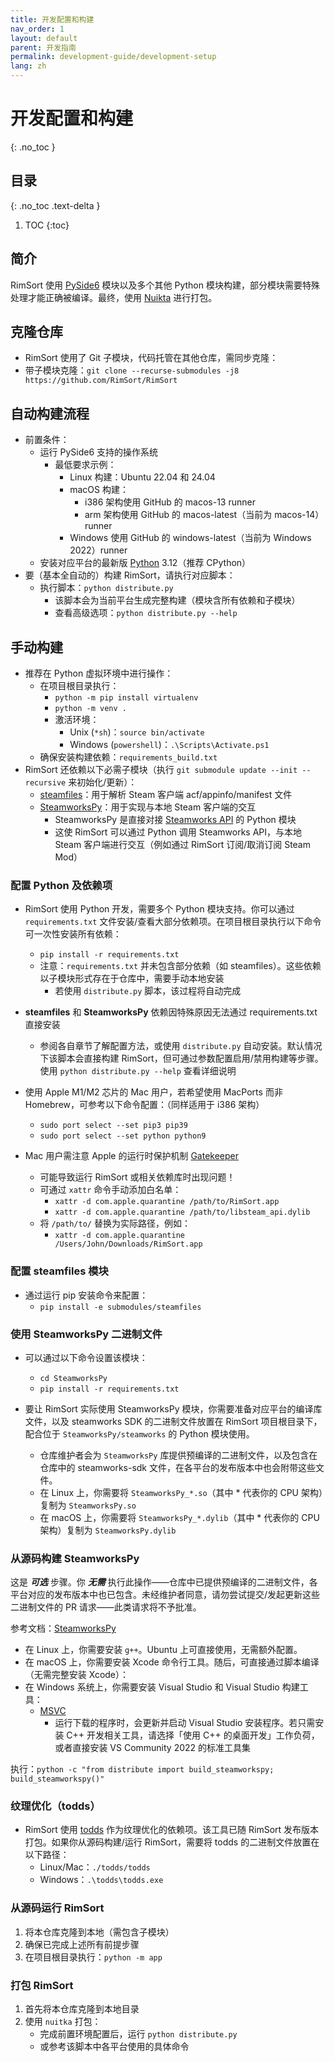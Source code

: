 ```yaml
---
title: 开发配置和构建
nav_order: 1
layout: default
parent: 开发指南
permalink: development-guide/development-setup
lang: zh
---
```

# 开发配置和构建
{: .no_toc }

## 目录
{: .no_toc .text-delta }

1. TOC
{:toc}

## 简介

RimSort 使用 [PySide6](https://pypi.org/project/PySide6/) 模块以及多个其他 Python 模块构建，部分模块需要特殊处理才能正确被编译。最终，使用 [Nuikta](https://nuitka.net/) 进行打包。

## 克隆仓库

- RimSort 使用了 Git 子模块，代码托管在其他仓库，需同步克隆：
- 带子模块克隆：`git clone --recurse-submodules -j8 https://github.com/RimSort/RimSort`

## 自动构建流程

- 前置条件：
  - 运行 PySide6 支持的操作系统
    - 最低要求示例：
      - Linux 构建：Ubuntu 22.04 和 24.04
      - macOS 构建：
        - i386 架构使用 GitHub 的 macos-13 runner
        - arm 架构使用 GitHub 的 macos-latest（当前为 macos-14）runner
      - Windows 使用 GitHub 的 windows-latest（当前为 Windows 2022）runner
  - 安装对应平台的最新版 [Python](https://python.org/) 3.12（推荐 CPython）
- 要（基本全自动的）构建 RimSort，请执行对应脚本：
  - 执行脚本：`python distribute.py`
    - 该脚本会为当前平台生成完整构建（模块含所有依赖和子模块）
    - 查看高级选项：`python distribute.py --help`

## 手动构建

- 推荐在 Python 虚拟环境中进行操作：
  - 在项目根目录执行：
    - `python -m pip install virtualenv`
    - `python -m venv .`
    - 激活环境：
      - Unix (`*sh`)：`source bin/activate`
      - Windows (`powershell`)：`.\Scripts\Activate.ps1`
  - 确保安装构建依赖：`requirements_build.txt`
- RimSort 还依赖以下必需子模块（执行 `git submodule update --init --recursive` 来初始化/更新）：
  - [steamfiles](https://github.com/twstagg/steamfiles)：用于解析 Steam 客户端 acf/appinfo/manifest 文件
  - [SteamworksPy](https://github.com/philippj/SteamworksPy)：用于实现与本地 Steam 客户端的交互
    - SteamworksPy 是直接对接 [Steamworks API](https://partner.steamgames.com/doc/api) 的 Python 模块
    - 这使 RimSort 可以通过 Python 调用 Steamworks API，与本地 Steam 客户端进行交互（例如通过 RimSort 订阅/取消订阅 Steam Mod）

### 配置 Python 及依赖项

- RimSort 使用 Python 开发，需要多个 Python 模块支持。你可以通过 `requirements.txt` 文件安装/查看大部分依赖项。在项目根目录执行以下命令可一次性安装所有依赖：

  - `pip install -r requirements.txt`
  - 注意：`requirements.txt` 并未包含部分依赖（如 steamfiles）。这些依赖以子模块形式存在于仓库中，需要手动本地安装
    - 若使用 `distribute.py` 脚本，该过程将自动完成

- **steamfiles** 和 **SteamworksPy** 依赖因特殊原因无法通过 requirements.txt 直接安装

  - 参阅各自章节了解配置方法，或使用 `distribute.py` 自动安装。默认情况下该脚本会直接构建 RimSort，但可通过参数配置启用/禁用构建等步骤。使用 `python distribute.py --help` 查看详细说明

- 使用 Apple M1/M2 芯片的 Mac 用户，若希望使用 MacPorts 而非 Homebrew，可参考以下命令配置：（同样适用于 i386 架构）

  - `sudo port select --set pip3 pip39`
  - `sudo port select --set python python9`

- Mac 用户需注意 Apple 的运行时保护机制 [Gatekeeper](https://support.apple.com/guide/security/gatekeeper-and-runtime-protection-sec5599b66df/web)
  - 可能导致运行 RimSort 或相关依赖库时出现问题！
  - 可通过 `xattr` 命令手动添加白名单：
    - `xattr -d com.apple.quarantine /path/to/RimSort.app`
    - `xattr -d com.apple.quarantine /path/to/libsteam_api.dylib`
  - 将 `/path/to/` 替换为实际路径，例如：
    - `xattr -d com.apple.quarantine /Users/John/Downloads/RimSort.app`

### 配置 steamfiles 模块

- 通过运行 pip 安装命令来配置：
  - `pip install -e submodules/steamfiles`

### 使用 SteamworksPy 二进制文件

- 可以通过以下命令设置该模块：

  - `cd SteamworksPy`
  - `pip install -r requirements.txt`

- 要让 RimSort 实际使用 SteamworksPy 模块，你需要准备对应平台的编译库文件，以及 steamworks SDK 的二进制文件放置在 RimSort 项目根目录下，配合位于 `SteamworksPy/steamworks` 的 Python 模块使用。
  - 仓库维护者会为 `SteamworksPy` 库提供预编译的二进制文件，以及包含在仓库中的 steamworks-sdk 文件，在各平台的发布版本中也会附带这些文件。
  - 在 Linux 上，你需要将 `SteamworksPy_*.so`（其中 \* 代表你的 CPU 架构）复制为 `SteamworksPy.so`
  - 在 macOS 上，你需要将 `SteamworksPy_*.dylib`（其中 \* 代表你的 CPU 架构）复制为 `SteamworksPy.dylib`

### 从源码构建 SteamworksPy

这是 _**可选**_ 步骤。你 _**无需**_ 执行此操作——仓库中已提供预编译的二进制文件，各平台对应的发布版本中也已包含。未经维护者同意，请勿尝试提交/发起更新这些二进制文件的 PR 请求——此类请求将不予批准。

参考文档：[SteamworksPy](https://philippj.github.io/SteamworksPy/)

- 在 Linux 上，你需要安装 `g++`。Ubuntu 上可直接使用，无需额外配置。
- 在 macOS 上，你需要安装 Xcode 命令行工具。随后，可直接通过脚本编译（无需完整安装 Xcode）：
- 在 Windows 系统上，你需要安装 Visual Studio 和 Visual Studio 构建工具：
  - [MSVC](https://visualstudio.microsoft.com/downloads/#build-tools-for-visual-studio-2022)
    - 运行下载的程序时，会更新并启动 Visual Studio 安装程序。若只需安装 C++ 开发相关工具，请选择「使用 C++ 的桌面开发」工作负荷，或者直接安装 VS Community 2022 的标准工具集

执行：`python -c "from distribute import build_steamworkspy; build_steamworkspy()"`

### 纹理优化（todds）

- RimSort 使用 [todds](https://github.com/joseasoler/todds) 作为纹理优化的依赖项。该工具已随 RimSort 发布版本打包。如果你从源码构建/运行 RimSort，需要将 todds 的二进制文件放置在以下路径：
  - Linux/Mac：`./todds/todds`
  - Windows：`.\todds\todds.exe`

### 从源码运行 RimSort

1. 将本仓库克隆到本地（需包含子模块）
2. 确保已完成上述所有前提步骤
3. 在项目根目录执行：`python -m app`

### 打包 RimSort

1. 首先将本仓库克隆到本地目录
2. 使用 `nuitka` 打包：
   - 完成前置环境配置后，运行 `python distribute.py`
   - 或参考该脚本中各平台使用的具体命令
